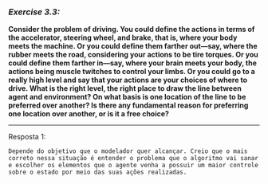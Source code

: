 ### *Exercise 3.3:*

**Consider the problem of driving. You could define the actions in terms of the accelerator, steering wheel, and brake, that is, where your body meets the machine. Or you could define them farther out—say, where the rubber meets the road, considering your actions to be tire torques. Or you could define them farther in—say, where your brain meets your body, the actions being muscle twitches to control your limbs. Or you could go to a really high level and say that your actions are your choices of where to drive. What is the right level, the right place to draw the line between agent and environment? On what basis is one location of the line to be preferred over another? Is there any fundamental reason for preferring one location over another, or is it a free choice?**

---
Resposta 1:

```
Depende do objetivo que o modelador quer alcançar. Creio que o mais correto nessa situação é entender o problema que o algoritmo vai sanar e escolher os elementos que o agente venha a possuir um maior controle sobre o estado por meio das suas ações realizadas.
```
